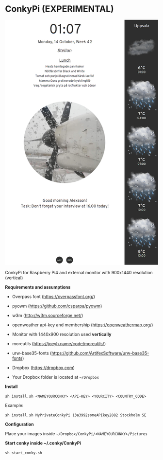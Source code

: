 # ConkyPi (EXPERIMENTAL)
![alt tag](https://github.com/xexpanderx/ConkyPi/blob/master/screenshot.png)

ConkyPi for Raspberry Pi4 and external monitor with 900x1440 resolution (vertical)

<b>Requirements and assumptions</b>

- Overpass font (https://overpassfont.org/)
- pyowm (https://github.com/csparpa/pyowm)
- w3m (http://w3m.sourceforge.net/)
- openweather api-key and membership (https://openweathermap.org/)
- Monitor with 1440x900 resolution used <b> vertically </b>
- moreutils (https://joeyh.name/code/moreutils/)
- urw-base35-fonts (https://github.com/ArtifexSoftware/urw-base35-fonts) 


- Dropbox (https://dropbox.com)

- Your Dropbox folder is located at `~/Dropbox`

<b>Install</b>

`sh install.sh <NAMEYOURCONKY> <API-KEY> <YOURCITY> <COUNTRY_CODE>`

Example:

`sh install.sh MyPrivateConkyPi 13a3992someAPIkey2882 Stockholm SE`

<b>Configuration</b>

Place your images inside `~/Dropbox/ConkyPi/<NAMEYOURCONKY>/Pictures`

<b>Start conky inside ~/.conky/ConkyPi</b>

`sh start_conky.sh`
